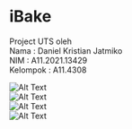 # iBake
Project UTS oleh<br />
Nama      : Daniel Kristian Jatmiko<br />
NIM       : A11.2021.13429<br />
Kelompok  : A11.4308<br />

![Alt Text](https://github.com/NoxiousST/iBake/blob/master/Demo/LoginRegister.gif)<br />
![Alt Text](https://github.com/NoxiousST/iBake/blob/master/Demo/Dashboard_AdobeExpress.gif)<br />
![Alt Text](https://github.com/NoxiousST/iBake/blob/master/Demo/Desc_AdobeExpress.gif)<br />
![Alt Text](https://github.com/NoxiousST/iBake/blob/master/Demo/Menu_AdobeExpress.gif)
